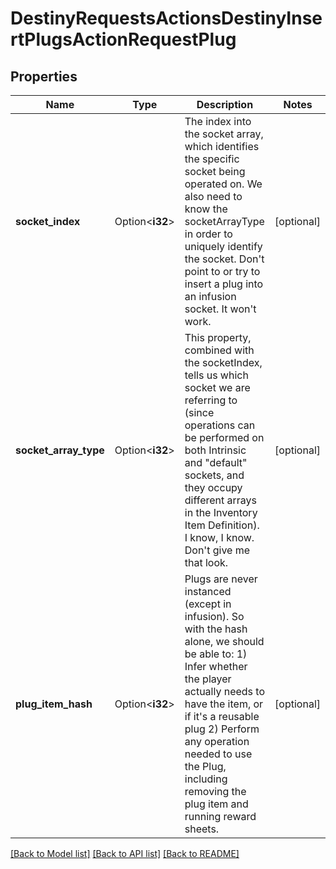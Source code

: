 # DestinyRequestsActionsDestinyInsertPlugsActionRequestPlug

## Properties

Name | Type | Description | Notes
------------ | ------------- | ------------- | -------------
**socket_index** | Option<**i32**> | The index into the socket array, which identifies the specific socket being operated on. We also need to know the socketArrayType in order to uniquely identify the socket.  Don't point to or try to insert a plug into an infusion socket. It won't work. | [optional]
**socket_array_type** | Option<**i32**> | This property, combined with the socketIndex, tells us which socket we are referring to (since operations can be performed on both Intrinsic and \"default\" sockets, and they occupy different arrays in the Inventory Item Definition). I know, I know. Don't give me that look. | [optional]
**plug_item_hash** | Option<**i32**> | Plugs are never instanced (except in infusion). So with the hash alone, we should be able to: 1) Infer whether the player actually needs to have the item, or if it's a reusable plug 2) Perform any operation needed to use the Plug, including removing the plug item and running reward sheets. | [optional]

[[Back to Model list]](../README.md#documentation-for-models) [[Back to API list]](../README.md#documentation-for-api-endpoints) [[Back to README]](../README.md)


